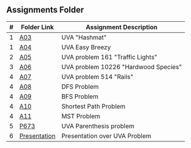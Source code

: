 ##  Assignments Folder

|   #   | Folder Link                  | Assignment Description               |
| :---: | ---------------------------- | ------------------------------------ |
|   1   | [A03](A03)                   | UVA "Hashmat"                        |
|   1   | [A04](A04)                   | UVA Easy Breezy                      |
|   2   | [A05](A05)                   | UVA problem 161 "Traffic Lights"     |
|   3   | [A06](A06)                   | UVA problem 10226 "Hardwood Species" |
|   4   | [A07](A07)                   | UVA problem 514 "Rails"              |
|   4   | [A08](A08)                   | DFS Problem                          |
|   4   | [A09](A09)                   | BFS Problem                          |
|   4   | [A10](A10)                   | Shortest Path Problem                |
|   4   | [A11](A11)                   | MST Problem                          |
|   5   | [P673](P673)                 | UVA Parenthesis problem              |
|   6   | [Presentation](Presentation) | Presentation over UVA Problem        |
